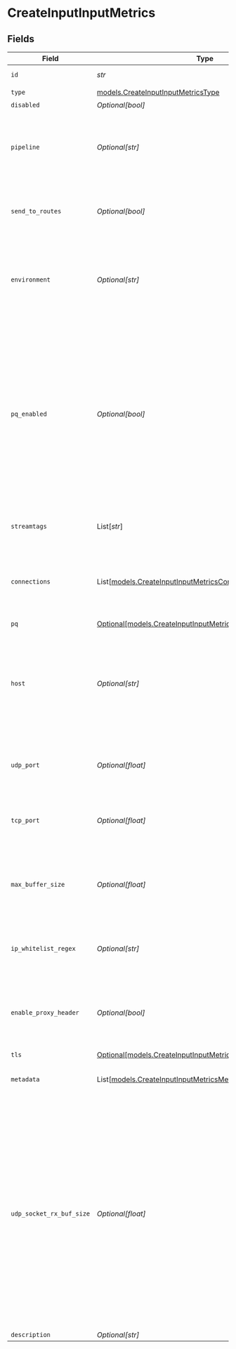 # CreateInputInputMetrics


## Fields

| Field                                                                                                                                                                                                                                                                              | Type                                                                                                                                                                                                                                                                               | Required                                                                                                                                                                                                                                                                           | Description                                                                                                                                                                                                                                                                        |
| ---------------------------------------------------------------------------------------------------------------------------------------------------------------------------------------------------------------------------------------------------------------------------------- | ---------------------------------------------------------------------------------------------------------------------------------------------------------------------------------------------------------------------------------------------------------------------------------- | ---------------------------------------------------------------------------------------------------------------------------------------------------------------------------------------------------------------------------------------------------------------------------------- | ---------------------------------------------------------------------------------------------------------------------------------------------------------------------------------------------------------------------------------------------------------------------------------- |
| `id`                                                                                                                                                                                                                                                                               | *str*                                                                                                                                                                                                                                                                              | :heavy_check_mark:                                                                                                                                                                                                                                                                 | Unique ID for this input                                                                                                                                                                                                                                                           |
| `type`                                                                                                                                                                                                                                                                             | [models.CreateInputInputMetricsType](../models/createinputinputmetricstype.md)                                                                                                                                                                                                     | :heavy_check_mark:                                                                                                                                                                                                                                                                 | N/A                                                                                                                                                                                                                                                                                |
| `disabled`                                                                                                                                                                                                                                                                         | *Optional[bool]*                                                                                                                                                                                                                                                                   | :heavy_minus_sign:                                                                                                                                                                                                                                                                 | N/A                                                                                                                                                                                                                                                                                |
| `pipeline`                                                                                                                                                                                                                                                                         | *Optional[str]*                                                                                                                                                                                                                                                                    | :heavy_minus_sign:                                                                                                                                                                                                                                                                 | Pipeline to process data from this Source before sending it through the Routes                                                                                                                                                                                                     |
| `send_to_routes`                                                                                                                                                                                                                                                                   | *Optional[bool]*                                                                                                                                                                                                                                                                   | :heavy_minus_sign:                                                                                                                                                                                                                                                                 | Select whether to send data to Routes, or directly to Destinations.                                                                                                                                                                                                                |
| `environment`                                                                                                                                                                                                                                                                      | *Optional[str]*                                                                                                                                                                                                                                                                    | :heavy_minus_sign:                                                                                                                                                                                                                                                                 | Optionally, enable this config only on a specified Git branch. If empty, will be enabled everywhere.                                                                                                                                                                               |
| `pq_enabled`                                                                                                                                                                                                                                                                       | *Optional[bool]*                                                                                                                                                                                                                                                                   | :heavy_minus_sign:                                                                                                                                                                                                                                                                 | Use a disk queue to minimize data loss when connected services block. See [Cribl Docs](https://docs.cribl.io/stream/persistent-queues) for PQ defaults (Cribl-managed Cloud Workers) and configuration options (on-prem and hybrid Workers).                                       |
| `streamtags`                                                                                                                                                                                                                                                                       | List[*str*]                                                                                                                                                                                                                                                                        | :heavy_minus_sign:                                                                                                                                                                                                                                                                 | Tags for filtering and grouping in @{product}                                                                                                                                                                                                                                      |
| `connections`                                                                                                                                                                                                                                                                      | List[[models.CreateInputInputMetricsConnection](../models/createinputinputmetricsconnection.md)]                                                                                                                                                                                   | :heavy_minus_sign:                                                                                                                                                                                                                                                                 | Direct connections to Destinations, and optionally via a Pipeline or a Pack                                                                                                                                                                                                        |
| `pq`                                                                                                                                                                                                                                                                               | [Optional[models.CreateInputInputMetricsPq]](../models/createinputinputmetricspq.md)                                                                                                                                                                                               | :heavy_minus_sign:                                                                                                                                                                                                                                                                 | N/A                                                                                                                                                                                                                                                                                |
| `host`                                                                                                                                                                                                                                                                             | *Optional[str]*                                                                                                                                                                                                                                                                    | :heavy_minus_sign:                                                                                                                                                                                                                                                                 | Address to bind on. For IPv4 (all addresses), use the default '0.0.0.0'. For IPv6, enter '::' (all addresses) or specify an IP address.                                                                                                                                            |
| `udp_port`                                                                                                                                                                                                                                                                         | *Optional[float]*                                                                                                                                                                                                                                                                  | :heavy_minus_sign:                                                                                                                                                                                                                                                                 | Enter UDP port number to listen on. Not required if listening on TCP.                                                                                                                                                                                                              |
| `tcp_port`                                                                                                                                                                                                                                                                         | *Optional[float]*                                                                                                                                                                                                                                                                  | :heavy_minus_sign:                                                                                                                                                                                                                                                                 | Enter TCP port number to listen on. Not required if listening on UDP.                                                                                                                                                                                                              |
| `max_buffer_size`                                                                                                                                                                                                                                                                  | *Optional[float]*                                                                                                                                                                                                                                                                  | :heavy_minus_sign:                                                                                                                                                                                                                                                                 | Maximum number of events to buffer when downstream is blocking. Only applies to UDP.                                                                                                                                                                                               |
| `ip_whitelist_regex`                                                                                                                                                                                                                                                               | *Optional[str]*                                                                                                                                                                                                                                                                    | :heavy_minus_sign:                                                                                                                                                                                                                                                                 | Regex matching IP addresses that are allowed to send data                                                                                                                                                                                                                          |
| `enable_proxy_header`                                                                                                                                                                                                                                                              | *Optional[bool]*                                                                                                                                                                                                                                                                   | :heavy_minus_sign:                                                                                                                                                                                                                                                                 | Enable if the connection is proxied by a device that supports Proxy Protocol V1 or V2                                                                                                                                                                                              |
| `tls`                                                                                                                                                                                                                                                                              | [Optional[models.CreateInputInputMetricsTLSSettingsServerSide]](../models/createinputinputmetricstlssettingsserverside.md)                                                                                                                                                         | :heavy_minus_sign:                                                                                                                                                                                                                                                                 | N/A                                                                                                                                                                                                                                                                                |
| `metadata`                                                                                                                                                                                                                                                                         | List[[models.CreateInputInputMetricsMetadatum](../models/createinputinputmetricsmetadatum.md)]                                                                                                                                                                                     | :heavy_minus_sign:                                                                                                                                                                                                                                                                 | Fields to add to events from this input                                                                                                                                                                                                                                            |
| `udp_socket_rx_buf_size`                                                                                                                                                                                                                                                           | *Optional[float]*                                                                                                                                                                                                                                                                  | :heavy_minus_sign:                                                                                                                                                                                                                                                                 | Optionally, set the SO_RCVBUF socket option for the UDP socket. This value tells the operating system how many bytes can be buffered in the kernel before events are dropped. Leave blank to use the OS default. Caution: Increasing this value will affect OS memory utilization. |
| `description`                                                                                                                                                                                                                                                                      | *Optional[str]*                                                                                                                                                                                                                                                                    | :heavy_minus_sign:                                                                                                                                                                                                                                                                 | N/A                                                                                                                                                                                                                                                                                |